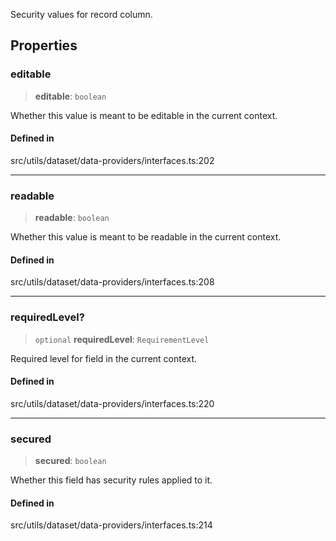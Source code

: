 Security values for record column.

## Properties

### editable

> **editable**: `boolean`

Whether this value is meant to be editable in the current context.

#### Defined in

src/utils/dataset/data-providers/interfaces.ts:202

***

### readable

> **readable**: `boolean`

Whether this value is meant to be readable in the current context.

#### Defined in

src/utils/dataset/data-providers/interfaces.ts:208

***

### requiredLevel?

> `optional` **requiredLevel**: `RequirementLevel`

Required level for field in the current context.

#### Defined in

src/utils/dataset/data-providers/interfaces.ts:220

***

### secured

> **secured**: `boolean`

Whether this field has security rules applied to it.

#### Defined in

src/utils/dataset/data-providers/interfaces.ts:214
